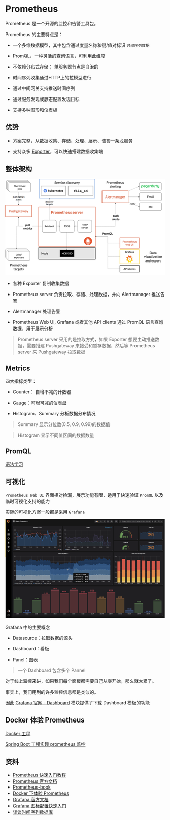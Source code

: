 # Prometheus

Prometheus 是一个开源的监控和告警工具包。

Prometheus 的主要特点是：

- 一个多维数据模型，其中包含通过度量名称和键/值对标识 `时间序列数据`

- PromQL，一种灵活的查询语言，可利用此维度

- 不依赖分布式存储； 单服务器节点是自治的

- 时间序列收集通过HTTP上的拉模型进行

- 通过中间网关支持推送时间序列

- 通过服务发现或静态配置发现目标

- 支持多种图形和仪表板

## 优势

- 方案完整，从数据收集、存储、处理、展示、告警一条龙服务

- 支持众多 [Exporter](https://prometheus.io/docs/instrumenting/exporters/)，可以快速搭建数据收集端

## 整体架构

![prometheus-architecture](../images/prometheus-architecture.png ":size=50%")

- 各种 Exporter 复制收集数据

- Prometheus server 负责拉取、存储、处理数据，并向 Alertmanager 推送告警

- Alertmanager 处理告警

- Prometheus Web UI, Grafana 或者其他 API clients 通过 PromQL 语言查询数据，用于展示分析

> Prometheus server 采用的是拉取方式，如果 Exporter 想要主动推送数据，需要搭建 Pushgateway 来接受和暂存数据，然后等 Prometheus server 来 Pushgateway 拉取数据

## Metrics

四大指标类型：

- Counter： 自增不减的计数器

- Gauge：可增可减的仪表盘

- Histogram、Summary 分析数据分布情况

> Summary 显示分位数(0.5, 0.9, 0.99)的数据值

> Histogram 显示不同值区间的数据数量

## PromQL

[语法学习](https://yunlzheng.gitbook.io/prometheus-book/parti-prometheus-ji-chu/promql/prometheus-query-language)

## 可视化

`Prometheus Web UI` 界面相对捡漏，展示功能有限，适用于快速验证 `PromQL` 以及临时可视化支持的能力

实际的可视化方案一般都是采用 `Grafana`

![](../images/grafana.png ":size=50%")

Grafana 中的主要概念

- Datasource：拉取数据的源头

- Dashboard：看板

- Panel：图表

> 一个 Dashboard 包含多个 Pannel

对于线上监控来讲，如果我们每个面板都需要自己从零开始，那么就太累了。

事实上，我们用到的许多监控信息都是类似的。

因此 [Grafana 官网 - Dashboard](https://grafana.com/grafana/dashboards) 模块提供了下载 Dashboard 模板的功能

## Docker 体验 Prometheus

[Docker 工程](https://gitee.com/yechaolin/hello-docker/tree/master/prometheus)

[Spring Boot 工程实现 prometheus 监控](https://www.cnblogs.com/chanshuyi/p/06_prometheus_with_springboot_actuator.html)

## 资料

- [Prometheus 快速入门教程](https://www.cnblogs.com/chanshuyi/category/1862951.html)
- [Prometheus 官方文档](https://prometheus.io/docs/introduction/overview/)
- [Prometheus-book](https://yunlzheng.gitbook.io/prometheus-book/)
- [Docker 下体验 Prometheus](https://blog.csdn.net/boling_cavalry/article/details/88367137)
- [Grafana 官方文档](https://grafana.com/docs/)
- [Grafana 图标配置快速入门](https://www.cnblogs.com/chanshuyi/p/03_grafana_chart_quick_start.html)
- [谈谈时间序列数据库](https://blog.csdn.net/gentlezuo/article/details/103038523)
